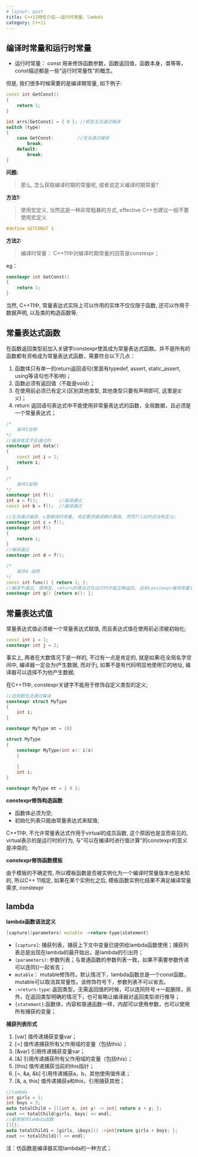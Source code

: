 ```yaml
---
# layout: post
title: C++11特性介绍——运行时常量、lambda
category: C++11
---
```


## 编译时常量和运行时常量
* 运行时常量： const 用来修饰函数参数，函数返回值，函数本身，类等等，const描述都是一些“运行时常量性”的概念。

但是, 我们很多时候需要的是编译期常量, 如下例子:

```c++
const int GetConst()
{
    return 1;
}

int arrs[GetConst] = { 0 }; //明显无法通过编译
switch (type)
{
    case GetConst:         //无法通过编译
        break;
    default:
        break;
}
```
**问题:**
> 那么, 怎么获取编译时期的常量呢, 或者说定义编译时期常量?

**方法1:**
> 使用宏定义, 当然这是一种非常粗暴的方式, effective C++也建议一般不要使用宏定义

```c++
#define GETCONST 1
```
**方法2:**
> 编译时常量： C++11中对编译时期常量的回答是constexpr；

eg：

```c++
constexpr int GetConst() 
{
    return 1;
}
```

当然, C++11中, 常量表达式实际上可以作用的实体不仅仅限于函数, 还可以作用于数据声明, 以及类的构造函数等; 

## 常量表达式函数
在函数返回类型前加入关键字constexpr使其成为常量表达式函数。并不是所有的函数都有资格成为常量表达式函数，需要符合以下几点：

1. 函数体只有单一的return返回语句(里面有typedef, assert, static_assert, using等语句也不影响)；
2. 函数必须有返回值（不能是void）；
3. 在使用前必须已有定义(区别其他类型, 其他类型只要有声明即可, 这里是`定义`)；
4.  return 返回语句表达式中不能使用非常量表达式的函数，全局数据，且必须是一个常量表达式；

```c++
/*
	条件1说明
*/
//编译肯定不会通过的
constexpr int data()
{
    const int i = 1;
    return i;
}

/*
	条件3说明
*/
constexpr int f();
int a = f();        //编译通过
const int b = f();  //编译通过

//无法通过编译, c是编译时常量, 肯定要求编译期计算值, 然而f()此时还没有定义;
constexpr int c = f(); 
constexpr int f()
{
	return 1;
}
//编译通过
constexpr int d = f(); 

/*
	条件4 说明
*/
const int func() { return 1; };
//编译不通过, 很明显, return的表达式在运行时才能正确返回, 这和constexpr编译常量矛盾
constexpr int g() {return e(); };
```

## 常量表达式值
常量表达式值必须被一个常量表达式赋值, 而且表达式值在使用前必须被初始化;

```c++
const int i = 1;
constexpr int j = 2;
```
事实上, 两者在大数情况下是一样的, 不过有一点是肯定的, 就是如果i在全局名字空间中, 编译器一定会为i产生数据, 而对于j, 如果不是有代码明显地使用它的地址, 编译器可以选择不为他产生数据;

在C++11中, constexpr关键字不能用于修饰自定义类型的定义;

```c++
//这些都无法通过编译
constexpr struct MyType 
{
    int i;
}

constexpr MyType mt = {0}

struct MyType
{
    constexpr MyType(int x): i(x)
    {
        
    }
    int i;
}

constexpr MyType mt = { 0 };
```

**constexpr修饰构造函数**

* 函数体必须为空;
* 初始化列表只能由常量表达式来赋值;


C++11中, 不允许常量表达式作用于virtual的成员函数, 这个原因也是显而易见的, virtual表示的是运行时的行为, 与"可以在编译时进行值计算"的constexpr的意义是冲突的;

**constexpr修饰函数模板**

由于模板的不确定性, 所以模板函数是否被实例化为一个编译时常量版本也是未知的, 所以C++ 11规定, 如果在某个实例化之后, 模板函数实例化结果不满足编译常量需求, constexpr    


## lambda
**lambda函数语法定义**

```c++
[capture](parameters) mutable ->return-type{statement}
```

* `[capture]`:  捕获列表，捕获上下文中变量已提供给lambda函数使用；捕获列表总是出现在lambda的最开始出，是lambda的引出符；
* `(parameters)`: 参数列表；与普通函数的参数列表一致，如果不需要参数传递可以连同()一起省去；
* `mutable`：     mutable修饰符。默认情况下，lambda函数总是一个const函数，mutable可以取消其常量性。该修饰符号下，参数列表不可以省去。
* `->return-type`: 返回类型，无需返回值的时候，可以连同符号->一起删除，另外，在返回类型明确的情况下，也可省略让编译器对返回类型进行推导；
* `{statement}`:函数体，内容和普通函数一样，内部可以使用参数，也可以使用所有捕获的变量；

**捕获列表形式**

1. [var] 值传递捕获变量var；
2. [=] 值传递捕获所有父作用域的变量（包括this）；
3. [&var] 引用传递捕获变量var；
4. [&] 引用传递捕获所有父作用域的变量（包括this）；
5. [this] 值传递捕获当前的this指针；
6. [=, &a, &b] 引用传递捕获a，b，其他使用值传递；
7. [&, a, this] 值传递捕获a和this，引用捕获其他；

```c++
//lambda
int girls = 2;
int boys = 3;
auto totalChild = [](int x, int y) -> int{ return x + y; };
cout << totalChild(girls, boys) << endl;
//最简单的lambda函数
[]{};
auto totalChild1 = [girls, &boys]() ->int{return girls + boys; };
cout << totalChild1() << endl;
```
注：仿函数是编译器实现lambda的一种方式；




